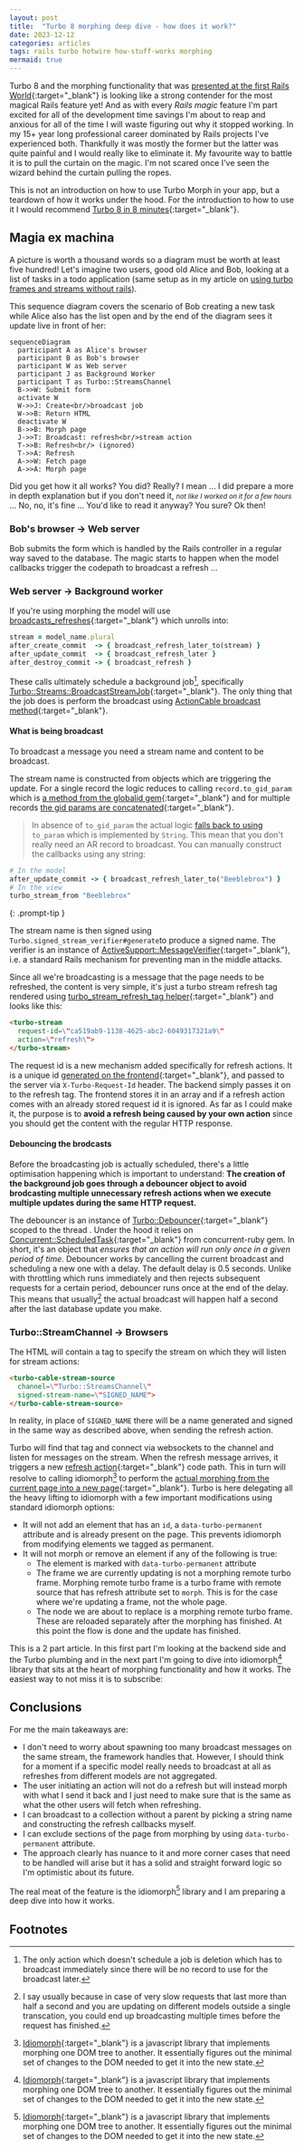 ```yaml
---
layout: post
title:  "Turbo 8 morphing deep dive - how does it work?"
date: 2023-12-12
categories: articles
tags: rails turbo hotwire how-stuff-works morphing
mermaid: true
---
```


Turbo 8 and the morphing functionality that was [presented at the first Rails World](https://www.youtube.com/watch?v=m97UsXa6HFg){:target="_blank"} is looking like a strong contender for the most magical Rails feature yet! And as with every *Rails magic* feature I'm part excited for all of the development time savings I'm about to reap and anxious for all of the time I will waste figuring out why it stopped working. In my 15+ year long professional career dominated by Rails projects I've experienced both. Thankfully it was mostly the former but the latter was quite painful and I would really like to eliminate it. My favourite way to battle it is to pull the curtain on the magic. I'm not scared once I've seen the wizard behind the curtain pulling the ropes.

This is not an introduction on how to use Turbo Morph in your app, but a teardown of how it works under the hood. For the introduction to how to use it I would recommend [Turbo 8 in 8 minutes](https://fly.io/ruby-dispatch/turbo-8-in-8-minutes/){:target="_blank"}.

## Magia ex machina

A picture is worth a thousand words so a diagram must be worth at least five hundred! Let's imagine two users, good old Alice and Bob, looking at a list of tasks in a todo application (same setup as in my article on [using turbo frames and streams without rails](/experiments/using-turbo-frame-streams-without-rails)).

This sequence diagram covers the scenario of Bob creating a new task while Alice also has the list open and by the end of the diagram sees it update live in front of her:
```mermaid
sequenceDiagram
  participant A as Alice's browser
  participant B as Bob's browser
  participant W as Web server
  participant J as Background Worker
  participant T as Turbo::StreamsChannel
  B->>W: Submit form
  activate W
  W->>J: Create<br/>broadcast job
  W->>B: Return HTML
  deactivate W
  B->>B: Morph page
  J->>T: Broadcast: refresh<br/>stream action
  T->>B: Refresh<br/> (ignored)
  T->>A: Refresh
  A->>W: Fetch page
  A->>A: Morph page
```
Did you get how it all works? You did? Really? I mean ... I did prepare a more in depth explanation but if you don't need it, <small>*not like I worked on it for a few hours*</small> ... No, no, it's fine ... You'd like to read it anyway? You sure? Ok then!

### Bob's browser -> Web server

Bob submits the form which is handled by the Rails controller in a regular way saved to the database. The magic starts to happen when the model callbacks trigger the codepath to broadcast a refresh ...

### Web server -> Background worker

If you're using morphing the model will use [broadcasts_refreshes](https://github.com/hotwired/turbo-rails/blob/4eb4e928e30be8cd537af8073f98b80ddea4a578/app/models/concerns/turbo/broadcastable.rb#L146-L150){:target="_blank"} which unrolls into:
```ruby
stream = model_name.plural
after_create_commit  -> { broadcast_refresh_later_to(stream) }
after_update_commit  -> { broadcast_refresh_later }
after_destroy_commit -> { broadcast_refresh }
```

These calls ultimately schedule a background job[^1], specifically [Turbo::Streams::BroadcastStreamJob](https://github.com/hotwired/turbo-rails/blob/main/app/jobs/turbo/streams/broadcast_job.rb){:target="_blank"}. The only thing that the job does is perform the broadcast using [ActionCable broadcast method](https://api.rubyonrails.org/v7.1.2/classes/ActionCable/Server/Broadcasting.html#method-i-broadcast){:target="_blank"}.

#### What is being broadcast

To broadcast a message you need a stream name and content to be broadcast.

The stream name is constructed from objects which are triggering the update. For a single record the logic reduces to calling `record.to_gid_param` which is [a method from the globalid gem](https://www.rubydoc.info/gems/globalid/GlobalID/Identification#to_gid_param-instance_method){:target="_blank"} and for multiple records [the gid params are concatenated](https://github.com/hotwired/turbo-rails/blob/4eb4e928e30be8cd537af8073f98b80ddea4a578/app/channels/turbo/streams/stream_name.rb#L26){:target="_blank"}.

> In absence of `to_gid_param` the actual logic [falls back to using](https://github.com/hotwired/turbo-rails/blob/main/app/channels/turbo/streams/stream_name.rb#L28) `to_param`  which is implemented by `String`. This mean that you don't really need an AR record to broadcast. You can manually construct the callbacks using any string:
``` ruby
# In the model
after_update_commit -> { broadcast_refresh_later_to("Beeblebrox") }
# In the view
turbo_stream_from "Beeblebrox"
```
{: .prompt-tip }

The stream name is then signed using `Turbo.signed_stream_verifier#generate`to produce a signed name. The verifier is an instance of [ActiveSupport::MessageVerifier](https://api.rubyonrails.org/classes/ActiveSupport/MessageVerifier.html){:target="_blank"}, i.e. a standard Rails mechanism for preventing man in the middle attacks.

Since all we're broadcasting is a message that the page needs to be refreshed, the content is very simple, it's just a turbo stream refresh tag rendered using [turbo_stream_refresh_tag helper](https://github.com/hotwired/turbo-rails/blob/4eb4e928e30be8cd537af8073f98b80ddea4a578/app/helpers/turbo/streams/action_helper.rb#L38){:target="_blank"} and looks like this:
```html
<turbo-stream
  request-id=\"ca519ab9-1138-4625-abc2-6049317321a9\"
  action=\"refresh\">
</turbo-stream>
```
The request id is a new mechanism added specifically for refresh actions. It is a unique id [generated on the frontend](https://github.com/hotwired/turbo/blob/ac0035982e2f8a6a72055acc954d813330afa771/src/http/fetch.js#L12){:target="_blank"}, and passed to the server via `X-Turbo-Request-Id` header. The backend simply passes it on to the refresh tag. The frontend stores it in an array and if a refresh action comes with an already stored request id it is ignored. As far as I could make it, the purpose is to **avoid a refresh being caused by your own action** since you should get the content with the regular HTTP response.

#### Debouncing the brodcasts

Before the broadcasting job is actually scheduled, there's a little optimisation happening which is important to understand: **The creation of the background job goes through a debouncer object to avoid brodcasting multiple unnecessary refresh actions when we execute multiple updates during the same HTTP request.**

The debouncer is an instance of [Turbo::Debouncer](https://github.com/hotwired/turbo-rails/blob/main/app/models/turbo/debouncer.rb){:target="_blank"} scoped to the thread . Under the hood it relies on [Concurrent::ScheduledTask](https://ruby-concurrency.github.io/concurrent-ruby/master/Concurrent/ScheduledTask.html){:target="_blank"} from concurrent-ruby gem. In short, it's an object that *ensures that an action will run only once in a given period of time*. Debouncer works by cancelling the current broadcast and scheduling a new one with a delay. The default delay is 0.5 seconds. Unlike with throttling which runs immediately and then rejects subsequent requests for a certain period, debouncer runs once at the end of the delay. This means that usually[^2] the actual broadcast will happen half a second after the last database update you make.

### Turbo::StreamChannel -> Browsers

The HTML will contain a tag to specify the stream on which they will listen for stream actions:
```html
<turbo-cable-stream-source
  channel=\"Turbo::StreamsChannel\"
  signed-stream-name=\"SIGNED_NAME">
</turbo-cable-stream-source>
```
In reality, in place of `SIGNED_NAME` there will be a name generated and signed in the same way as described above, when sending the refresh action.

Turbo will find that tag and connect via websockets to the channel and listen for messages on the stream. When the refresh message arrives, it triggers a new [refresh action](https://github.com/hotwired/turbo/blob/ac0035982e2f8a6a72055acc954d813330afa771/src/core/streams/stream_actions.js#L37-L39){:target="_blank"} code path.  This in turn will  resolve to calling idiomorph[^3] to perform the [actual morphing from the current page into a new page](https://github.com/hotwired/turbo/blob/ac0035982e2f8a6a72055acc954d813330afa771/src/core/drive/morph_renderer.js#L28C1-L39){:target="_blank"}. Turbo is here delegating all the heavy lifting to idiomorph with a few important modifications using standard idiomorph options:
- It will not add an element that has an `id`, a `data-turbo-permanent` attribute and is already present on the page. This prevents idiomorph from modifying elements we tagged as permanent.
- It will not morph or remove an element if any of the following is true:
    - The element is marked with `data-turbo-permanent` attribute
    - The frame we are currently updating is not a morphing remote turbo frame. Morphing remote turbo frame is a turbo frame with remote source that has refresh attribute set to `morph`. This is for the case where we're updating a frame, not the whole page.
    - The node we are about to replace is a morphing remote turbo frame. These are reloaded separately after the morphing has finished.
At this point the flow is done and the update has finished.

This is a 2 part article. In this first part I'm looking at the backend side and the Turbo plumbing and in the next part I'm going to dive into idiomorph[^3] library that sits at the heart of morphing functionality and how it works. The easiest way to not miss it is to subscribe:
<script async data-uid="f43925b4ae" src="https://thoughtful-producer-2834.ck.page/f43925b4ae/index.js"></script>


## Conclusions

For me the main takeaways are:
- I don't need to worry about spawning too many broadcast messages on the same stream, the framework handles that. However, I should think for a moment if a specific model really needs to broadcast at all as refreshes from different models are not aggregated.
- The user initiating an action will not do a refresh but will instead morph with what I send it back and I just need to make sure that is the same as what the other users will fetch when refreshing.
- I can broadcast to a collection without a parent by picking a string name and constructing the refresh callbacks myself.
- I can exclude sections of the page from morphing by using `data-turbo-permanent` attribute.
- The approach clearly has nuance to it and more corner cases that need to be handled will arise but it has a solid and straight forward logic so I'm optimistic about its future.

The real meat of the feature is the idiomorph[^3] library and I am preparing a deep dive into how it works.

## Footnotes

[^1]:  The only action which doesn't schedule a job is deletion which has to broadcast immediately since there will be no record to use for the broadcast later.

[^2]: I say usually because in case of very slow requests that last more than half a second and you are updating on different models outside a single transcation, you could end up broadcasting multiple times before the request has finished.

[^3]: [Idiomorph](https://github.com/bigskysoftware/idiomorph){:target="_blank"} is a javascript library that implements morphing one DOM tree to another. It essentially figures out the minimal set of changes to the DOM needed to get it into the new state.
